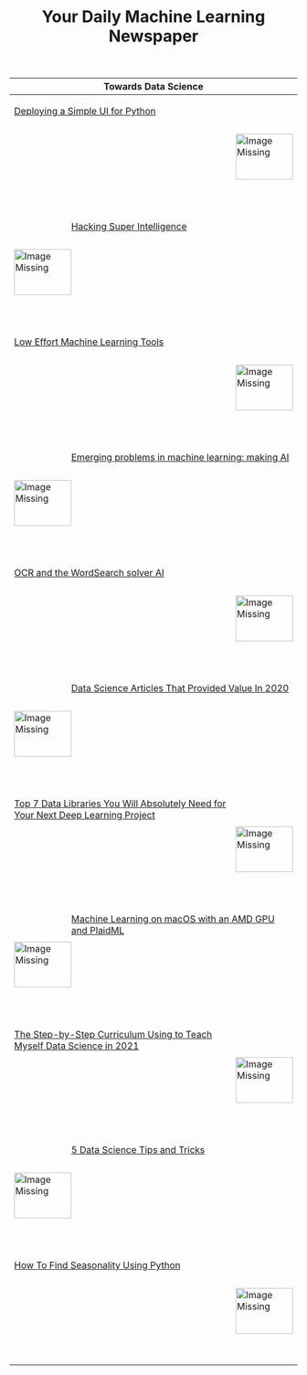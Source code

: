 <header><h1>Your Daily Machine Learning Newspaper</h1></header>


| Towards Data Science                                                                                                                                                                                                                                                                                                                                                                                                                               |
|----------------------------------------------------------------------------------------------------------------------------------------------------------------------------------------------------------------------------------------------------------------------------------------------------------------------------------------------------------------------------------------------------------------------------------------------------|
| <p><a href="https://towardsdatascience.com/deploying-a-simple-ui-for-python-88e8e7cbbf61"><img width="100" height="80" align='right' src="https://cdn-images-1.medium.com/max/1200/0*qq1KYo_jJmLn2hjl"                     alt="Image Missing" style="vertical-align:middle;margin:50px 0px">Deploying a Simple UI for Python</a></p>&nbsp;&nbsp;                                                                                                  |
| <p><a href="https://towardsdatascience.com/hacking-super-intelligence-af5fe1fe6e26"><img width="100" height="80" align='left' src="https://cdn-images-1.medium.com/max/1200/1*kfl0cA4OenIaBo8m4zUHzQ.jpeg"                     alt="Image Missing" style="vertical-align:middle;margin:50px 0px">Hacking Super Intelligence</a></p>&nbsp;&nbsp;                                                                                                    |
| <p><a href="https://towardsdatascience.com/low-effort-machine-learning-tools-9622d7d57135"><img width="100" height="80" align='right' src="https://cdn-images-1.medium.com/max/800/1*l-_uMYUimj73v-1JlAsXKg.jpeg"                     alt="Image Missing" style="vertical-align:middle;margin:50px 0px">Low Effort Machine Learning Tools</a></p>&nbsp;&nbsp;                                                                                      |
| <p><a href="https://towardsdatascience.com/emerging-problems-in-machine-learning-making-ai-good-3980bb9fdd39"><img width="100" height="80" align='left' src="https://cdn-images-1.medium.com/max/800/1*_o6kgLxZmE8pTg-2cwfkdQ.jpeg"                     alt="Image Missing" style="vertical-align:middle;margin:50px 0px">Emerging problems in machine learning: making AI</a></p>&nbsp;&nbsp;                                                     |
| <p><a href="https://towardsdatascience.com/ocr-and-the-wordsearch-solver-ai-515aeb816bdf"><img width="100" height="80" align='right' src="https://cdn-images-1.medium.com/max/800/1*5UR8Yol9sE5x0j-T2oA_UQ.gif"                     alt="Image Missing" style="vertical-align:middle;margin:50px 0px">OCR and the WordSearch solver AI</a></p>&nbsp;&nbsp;                                                                                         |
| <p><a href="https://towardsdatascience.com/data-science-articles-that-provided-value-in-2020-70ba3799ed1f"><img width="100" height="80" align='left' src="https://cdn-images-1.medium.com/max/800/1*5u8a7lENfkaasvU5AFxttA.jpeg"                     alt="Image Missing" style="vertical-align:middle;margin:50px 0px">Data Science Articles That Provided Value In 2020</a></p>&nbsp;&nbsp;                                                       |
| <p><a href="https://towardsdatascience.com/top-7-data-libraries-you-will-absolutely-need-for-your-next-deep-learning-project-ecf735f25c09"><img width="100" height="80" align='right' src="https://cdn-images-1.medium.com/max/800/0*Y7bTsQgCcnQ25Ht-"                     alt="Image Missing" style="vertical-align:middle;margin:50px 0px">Top 7 Data Libraries You Will Absolutely Need for Your Next Deep Learning Project</a></p>&nbsp;&nbsp; |
| <p><a href="https://towardsdatascience.com/machine-learning-on-macos-with-an-amd-gpu-and-plaidml-55a46fe94bc0"><img width="100" height="80" align='left' src="https://cdn-images-1.medium.com/max/800/1*f0G4yk0STR3lDHlBxAoikg.jpeg"                     alt="Image Missing" style="vertical-align:middle;margin:50px 0px">Machine Learning on macOS with an AMD GPU and PlaidML</a></p>&nbsp;&nbsp;                                               |
| <p><a href="https://towardsdatascience.com/the-step-by-step-curriculum-im-using-to-teach-myself-data-science-in-2021-c8eab834a87c"><img width="100" height="80" align='right' src="https://cdn-images-1.medium.com/max/800/0*oM5qx_LYK3hit2ak"                     alt="Image Missing" style="vertical-align:middle;margin:50px 0px">The Step-by-Step Curriculum Using to Teach Myself Data Science in 2021</a></p>&nbsp;&nbsp;                    |
| <p><a href="https://towardsdatascience.com/5-data-science-tips-and-tricks-378517c818d6"><img width="100" height="80" align='left' src="https://cdn-images-1.medium.com/max/800/1*Z8RkgdIFTCW7AoVlmA8PhA.jpeg"                     alt="Image Missing" style="vertical-align:middle;margin:50px 0px">5 Data Science Tips and Tricks</a></p>&nbsp;&nbsp;                                                                                             |
| <p><a href="https://towardsdatascience.com/how-to-find-seasonality-using-python-73547ebf322"><img width="100" height="80" align='right' src="https://cdn-images-1.medium.com/max/800/0*xDIuwKb-wRlhAifk.png"                     alt="Image Missing" style="vertical-align:middle;margin:50px 0px">How To Find Seasonality Using Python</a></p>&nbsp;&nbsp;                                                                                        |